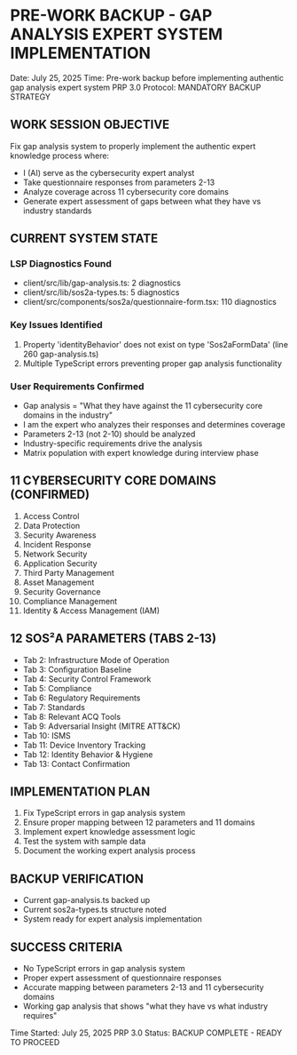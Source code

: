 # PRE-WORK BACKUP - GAP ANALYSIS EXPERT SYSTEM IMPLEMENTATION
Date: July 25, 2025
Time: Pre-work backup before implementing authentic gap analysis expert system
PRP 3.0 Protocol: MANDATORY BACKUP STRATEGY

## WORK SESSION OBJECTIVE
Fix gap analysis system to properly implement the authentic expert knowledge process where:
- I (AI) serve as the cybersecurity expert analyst
- Take questionnaire responses from parameters 2-13
- Analyze coverage across 11 cybersecurity core domains
- Generate expert assessment of gaps between what they have vs industry standards

## CURRENT SYSTEM STATE
### LSP Diagnostics Found
- client/src/lib/gap-analysis.ts: 2 diagnostics
- client/src/lib/sos2a-types.ts: 5 diagnostics  
- client/src/components/sos2a/questionnaire-form.tsx: 110 diagnostics

### Key Issues Identified
1. Property 'identityBehavior' does not exist on type 'Sos2aFormData' (line 260 gap-analysis.ts)
2. Multiple TypeScript errors preventing proper gap analysis functionality

### User Requirements Confirmed
- Gap analysis = "What they have against the 11 cybersecurity core domains in the industry"
- I am the expert who analyzes their responses and determines coverage
- Parameters 2-13 (not 2-10) should be analyzed
- Industry-specific requirements drive the analysis
- Matrix population with expert knowledge during interview phase

## 11 CYBERSECURITY CORE DOMAINS (CONFIRMED)
1. Access Control
2. Data Protection  
3. Security Awareness
4. Incident Response
5. Network Security
6. Application Security
7. Third Party Management
8. Asset Management
9. Security Governance
10. Compliance Management
11. Identity & Access Management (IAM)

## 12 SOS²A PARAMETERS (TABS 2-13)
- Tab 2: Infrastructure Mode of Operation
- Tab 3: Configuration Baseline  
- Tab 4: Security Control Framework
- Tab 5: Compliance
- Tab 6: Regulatory Requirements
- Tab 7: Standards
- Tab 8: Relevant ACQ Tools
- Tab 9: Adversarial Insight (MITRE ATT&CK)
- Tab 10: ISMS
- Tab 11: Device Inventory Tracking
- Tab 12: Identity Behavior & Hygiene
- Tab 13: Contact Confirmation

## IMPLEMENTATION PLAN
1. Fix TypeScript errors in gap analysis system
2. Ensure proper mapping between 12 parameters and 11 domains
3. Implement expert knowledge assessment logic
4. Test the system with sample data
5. Document the working expert analysis process

## BACKUP VERIFICATION
- Current gap-analysis.ts backed up
- Current sos2a-types.ts structure noted
- System ready for expert analysis implementation

## SUCCESS CRITERIA
- No TypeScript errors in gap analysis system
- Proper expert assessment of questionnaire responses
- Accurate mapping between parameters 2-13 and 11 cybersecurity domains
- Working gap analysis that shows "what they have vs what industry requires"

Time Started: July 25, 2025
PRP 3.0 Status: BACKUP COMPLETE - READY TO PROCEED